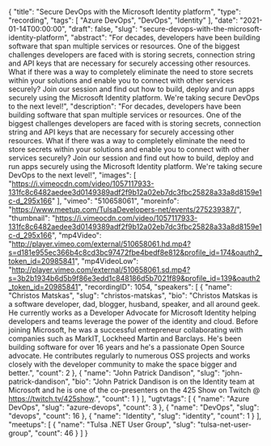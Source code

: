 {
  "title": "Secure DevOps with the Microsoft Identity platform",
  "type": "recording",
  "tags": [
    "Azure DevOps",
    "DevOps",
    "Identity"
  ],
  "date": "2021-01-14T00:00:00",
  "draft": false,
  "slug": "secure-devops-with-the-microsoft-identity-platform",
  "abstract": "For decades, developers have been building software that span multiple services or resources. One of the biggest challenges developers are faced with is storing secrets, connection string and API keys that are necessary for securely accessing other resources. What if there was a way to completely eliminate the need to store secrets within your solutions and enable you to connect with other services securely? Join our session and find out how to build, deploy and run apps securely using the Microsoft Identity platform. We're taking secure DevOps to the next level!",
  "description": "For decades, developers have been building software that span multiple services or resources. One of the biggest challenges developers are faced with is storing secrets, connection string and API keys that are necessary for securely accessing other resources. What if there was a way to completely eliminate the need to store secrets within your solutions and enable you to connect with other services securely? Join our session and find out how to build, deploy and run apps securely using the Microsoft Identity platform. We're taking secure DevOps to the next level!",
  "images": [
    "https://i.vimeocdn.com/video/1057117933-131fc8c6482aedee3d0149389adf2f9b12a02eb7dc3fbc25828a33a8d8159e1c-d_295x166"
  ],
  "vimeo": "510658061",
  "moreinfo": "https://www.meetup.com/TulsaDevelopers-net/events/275239387/",
  "thumbnail": "https://i.vimeocdn.com/video/1057117933-131fc8c6482aedee3d0149389adf2f9b12a02eb7dc3fbc25828a33a8d8159e1c-d_295x166",
  "mp4Video": "http://player.vimeo.com/external/510658061.hd.mp4?s=d181e955ec366b4c8cd3bc97472fbe4bedf8e812&profile_id=174&oauth2_token_id=20985841",
  "mp4VideoLow": "http://player.vimeo.com/external/510658061.sd.mp4?s=3b2b1934b6d5b9f86e3edd1c848186d5b7021f89&profile_id=139&oauth2_token_id=20985841",
  "recordingID": 1054,
  "speakers": [
    {
      "name": "Christos Matskas",
      "slug": "christos-matskas",
      "bio": "Christos Matskas is a software developer, dad, blogger, husband, speaker, and all around geek. He currently works as a Developer Advocate for Microsoft Identity helping developers and teams leverage the power of the identity and cloud. Before joining Microsoft, he was a successful entrepreneur collaborating with companies such as MarkIT, Lockheed Martin and Barclays. He's been building software for over 16 years and he's a passionate Open Source advocate. He contributes regularly to numerous OSS projects and works closely with the developer community to make the space bigger and better.",
      "count": 2
    },
    {
      "name": "John Patrick Dandison",
      "slug": "john-patrick-dandison",
      "bio": "John Patrick Dandison is on the Identity team at Microsoft and he is one of the co-presenters on the 425 Show on Twitch @ https://twitch.tv/425show.",
      "count": 1
    }
  ],
  "ugtvtags": [
    {
      "name": "Azure DevOps",
      "slug": "azure-devops",
      "count": 3
    },
    {
      "name": "DevOps",
      "slug": "devops",
      "count": 16
    },
    {
      "name": "Identity",
      "slug": "identity",
      "count": 1
    }
  ],
  "meetups": [
    {
      "name": "Tulsa .NET User Group",
      "slug": "tulsa-net-user-group",
      "count": 46
    }
  ]
}